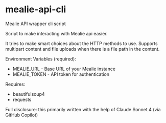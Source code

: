 # mealie-api-cli
Mealie API wrapper cli script

Script to make interacting with Mealie api easier.

It tries to make smart choices about the HTTP methods to use.
Supports multipart content and file uploads when there is a file path in the content.

Environment Variables (required):
- MEALIE_URL    - Base URL of your Mealie instance
- MEALIE_TOKEN  - API token for authentication


Requires:
- beautifulsoup4
- requests


Full disclosure: this primarily written with the help of Claude Sonnet 4 (via GitHub Copilot)
